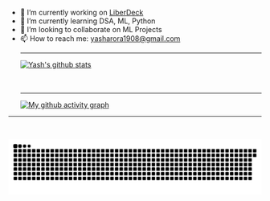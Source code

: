 
- 🔭 I’m currently working on <a href = https://github.com/BlackTimber-Labs/Liberdeck>LiberDeck</a>
- 🌱 I’m currently learning DSA, ML, Python
- 👯 I’m looking to collaborate on ML Projects
- 📫 How to reach me: yasharora1908@gmail.com
 <br><hr>
 [![Yash's github stats](https://github-readme-stats.vercel.app/api?username=yashar1908&theme=midnight-purple)](https://github.com/yashar1908/github-readme-stats)
  <br><br><br><hr>
 [![My github activity graph](https://activity-graph.herokuapp.com/graph?username=yashar1908&theme=redical)](https://github.com/yashar1908/github-readme-activity-graph)

<hr><br>

![](https://github.com/yashar1908/yashar1908/raw/output/github-contribution-grid-snake.svg)
 
